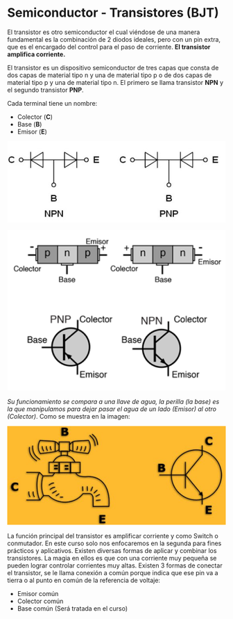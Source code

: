 # Semiconductor - Transistores (BJT)

El transistor es otro semiconductor el cual viéndose de una manera fundamental es la combinación de 2 diodos ideales, pero con un pin extra, que es el encargado del control para el paso de corriente. **El transistor amplifica corriente.**

El transistor es un dispositivo semiconductor de tres capas que consta de dos capas de material tipo n y una de material tipo p o de dos capas de material tipo p y una de material tipo n. El primero se llama transistor **NPN** y el segundo transistor **PNP**.

Cada terminal tiene un nombre:

- Colector (**C**)
- Base (**B**)
- Emisor (**E**)

![imagen del transistor](../assets/Antologia.pdf-696.opt.png)

![imagen del transistor](../assets/Antologia.pdf-698.png)

*Su funcionamiento se compara a una llave de agua, la perilla (la base) es la que manipulamos para dejar pasar el agua de un lado (Emisor) al otro (Colector)*. Como se muestra en la imagen:

![representacion del transistor](../assets/Antologia.pdf-702.opt.png)

La función principal del transistor es amplificar corriente y como Switch o conmutador. En este curso solo nos enfocaremos en la segunda para fines prácticos y aplicativos. Existen diversas formas de aplicar y combinar los transistores. La magia en ellos es que con una corriente muy pequeña se pueden lograr controlar corrientes muy altas.
Existen 3 formas de conectar el transistor, se le llama conexión a común porque indica que ese pin va a tierra o al punto en común de la referencia de voltaje:

- Emisor común
- Colector común
- Base común (Será tratada en el curso)
